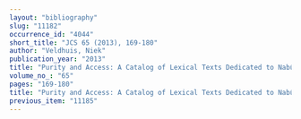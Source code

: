 ```yaml
---
layout: "bibliography"
slug: "11182"
occurrence_id: "4044"
short_title: "JCS 65 (2013), 169-180"
author: "Veldhuis, Niek"
publication_year: "2013"
title: "Purity and Access: A Catalog of Lexical Texts Dedicated to Nabû"
volume_no_: "65"
pages: "169-180"
title: "Purity and Access: A Catalog of Lexical Texts Dedicated to Nabû"
previous_item: "11185"
---
```

